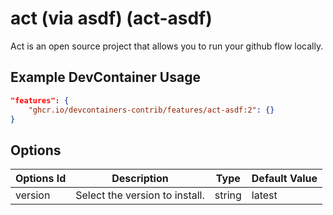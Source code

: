 
# act (via asdf) (act-asdf)

Act is an open source project that allows you to run your github flow locally.

## Example DevContainer Usage

```json
"features": {
    "ghcr.io/devcontainers-contrib/features/act-asdf:2": {}
}
```

## Options

| Options Id | Description | Type | Default Value |
|-----|-----|-----|-----|
| version | Select the version to install. | string | latest |


